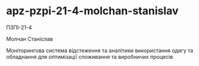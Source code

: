 # apz-pzpi-21-4-molchan-stanislav

ПЗПІ-21-4

Молчан Станіслав

Моніторингова система відстеження та аналітики використання одягу та обладнання для оптимізації споживання та виробничих процесів

